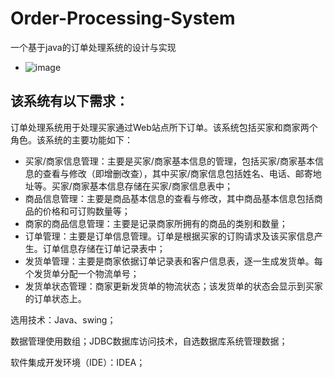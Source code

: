 # Order-Processing-System

一个基于java的订单处理系统的设计与实现
- ![image](https://github.com/cuican233/Order-Processing-System/assets/76203270/d7722481-d92e-4a01-899d-c9077f56e2d7)


## 该系统有以下需求：

订单处理系统用于处理买家通过Web站点所下订单。该系统包括买家和商家两个角色。该系统的主要功能如下：

- 买家/商家信息管理：主要是买家/商家基本信息的管理，包括买家/商家基本信息的查看与修改（即增删改查），其中买家/商家信息包括姓名、电话、邮寄地址等。买家/商家基本信息存储在买家/商家信息表中；
- 商品信息管理：主要是商品基本信息的查看与修改，其中商品基本信息包括商品的价格和可订购数量等；
- 商家的商品信息管理：主要是记录商家所拥有的商品的类别和数量；
- 订单管理：主要是订单信息管理。订单是根据买家的订购请求及该买家信息产生。订单信息存储在订单记录表中；
- 发货单管理：主要是商家依据订单记录表和客户信息表，逐一生成发货单。每个发货单分配一个物流单号；
- 发货单状态管理：商家更新发货单的物流状态；该发货单的状态会显示到买家的订单状态上。

选用技术：Java、swing；

数据管理使用数组；JDBC数据库访问技术，自选数据库系统管理数据；

软件集成开发环境（IDE）：IDEA；
